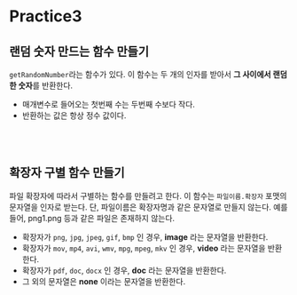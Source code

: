 # Practice3

## 랜덤 숫자 만드는 함수 만들기

`getRandomNumber`라는 함수가 있다. 이 함수는 두 개의 인자를 받아서 **그 사이에서 랜덤한 숫자**를 반환한다.

- 매개변수로 들어오는 첫번째 수는 두번째 수보다 작다.
- 반환하는 값은 항상 정수 값이다.

<br />
<br />

## 확장자 구별 함수 만들기

파일 확장자에 따라서 구별하는 함수를 만들려고 한다. 이 함수는 `파일이름.확장자` 포맷의 문자열을 인자로 받는다. 단, 파일이름은 확장자명과 같은 문자열로 만들지 않는다. 예를 들어, png1.png 등과 같은 파일은 존재하지 않는다.

- 확장자가 `png`, `jpg`, `jpeg`, `gif`, `bmp` 인 경우, **image** 라는 문자열을 반환한다.
- 확장자가 `mov`, `mp4`, `avi`, `wmv`, `mpg`, `mpeg`, `mkv` 인 경우, **video** 라는 문자열을 반환한다.
- 확장자가 `pdf`, `doc`, `docx` 인 경우, **doc** 라는 문자열을 반환한다.
- 그 외의 문자열은 **none** 이라는 문자열을 반환한다.
